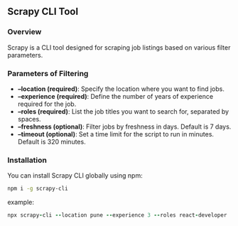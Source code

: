 ## Scrapy CLI Tool

### Overview

Scrapy is a CLI tool designed for scraping job listings based on various filter parameters.

### Parameters of Filtering

- **–location (required)**: Specify the location where you want to find jobs.
- **–experience (required)**: Define the number of years of experience required for the job.
- **–roles (required)**: List the job titles you want to search for, separated by spaces.
- **–freshness (optional)**: Filter jobs by freshness in days. Default is 7 days.
- **–timeout (optional)**: Set a time limit for the script to run in minutes. Default is 320 minutes.

### Installation

You can install Scrapy CLI globally using npm:

```sh
npm i -g scrapy-cli
```

example:

```ruby
npx scrapy-cli --location pune --experience 3 --roles react-developer  --freshness 7 --timeout 1
```
